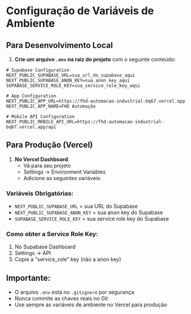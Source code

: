 # Configuração de Variáveis de Ambiente

## Para Desenvolvimento Local

1. **Crie um arquivo `.env` na raiz do projeto** com o seguinte conteúdo:

```env
# Supabase Configuration
NEXT_PUBLIC_SUPABASE_URL=sua_url_do_supabase_aqui
NEXT_PUBLIC_SUPABASE_ANON_KEY=sua_anon_key_aqui
SUPABASE_SERVICE_ROLE_KEY=sua_service_role_key_aqui

# App Configuration
NEXT_PUBLIC_APP_URL=https://fhd-automacao-industrial-bq67.vercel.app
NEXT_PUBLIC_APP_NAME=FHD Automação

# Mobile API Configuration
NEXT_PUBLIC_MOBILE_API_URL=https://fhd-automacao-industrial-bq67.vercel.app/api
```

## Para Produção (Vercel)

1. **No Vercel Dashboard**:
   - Vá para seu projeto
   - Settings → Environment Variables
   - Adicione as seguintes variáveis:

### Variáveis Obrigatórias:
- `NEXT_PUBLIC_SUPABASE_URL` = sua URL do Supabase
- `NEXT_PUBLIC_SUPABASE_ANON_KEY` = sua anon key do Supabase
- `SUPABASE_SERVICE_ROLE_KEY` = sua service role key do Supabase

### Como obter a Service Role Key:
1. No Supabase Dashboard
2. Settings → API
3. Copie a "service_role" key (não a anon key)

## Importante:
- O arquivo `.env` está no `.gitignore` por segurança
- Nunca commite as chaves reais no Git
- Use sempre as variáveis de ambiente no Vercel para produção
